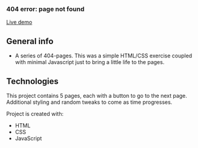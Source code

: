 <h3>404 error: page not found</h3>

[Live demo](https://okidokitokiloki.github.io/404-error/)

## General info
* A series of 404-pages. This was a simple HTML/CSS exercise coupled with minimal Javascript just to bring a little life to the pages.
	
## Technologies
This project contains 5 pages, each with a button to go to the next page. Additional styling and random tweaks to come as time progresses.

Project is created with:
* HTML
* CSS
* JavaScript